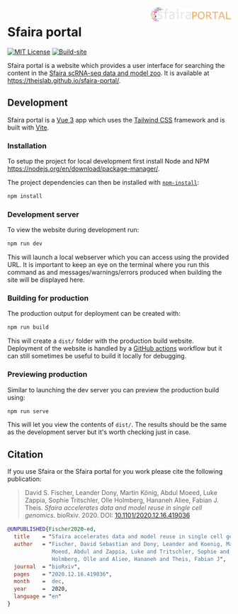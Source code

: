 <img src="src/assets/logo.png" align="right" alt="zellkonverter logo" width="180" />

# Sfaira portal

[![MIT License](https://img.shields.io/github/license/theislab/sfaira-portal)](https://github.com/theislab/sfaira-portal/blob/main/LICENSE)
[![Build-site](https://github.com/theislab/sfaira-portal/actions/workflows/build-site.yml/badge.svg)](https://github.com/theislab/sfaira-portal/actions/workflows/build-site.yml)

Sfaira portal is a website which provides a user interface for searching the content in the [Sfaira scRNA-seq data and model zoo](https://github.com/theislab/sfaira).
It is available at https://theislab.github.io/sfaira-portal/.

## Development

Sfaira portal is a [Vue 3](https://v3.vuejs.org/) app which uses the [Tailwind CSS](https://tailwindcss.com/) framework and is built with [Vite](https://vitejs.dev/).

### Installation

To setup the project for local development first install Node and NPM https://nodejs.org/en/download/package-manager/.

The project dependencies can then be installed with [`npm-install`](https://docs.npmjs.com/cli/v6/commands/npm-install):

```bash
npm install
```

### Development server

To view the website during development run:

```bash
npm run dev
```

This will launch a local webserver which you can access using the provided URL.
It is important to keep an eye on the terminal where you run this command as and messages/warnings/errors produced when building the site will be displayed here.

### Building for production

The production output for deployment can be created with:

```bash
npm run build
```

This will create a `dist/` folder with the production build website.
Deployment of the website is handled by a [GitHub actions](https://github.com/theislab/sfaira-portal/actions) workflow but it can still sometimes be useful to build it locally for debugging.

### Previewing production

Similar to launching the dev server you can preview the production build using:

```bash
npm run serve
```

This will let you view the contents of `dist/`.
The results should be the same as the development server but it's worth checking just in case.

## Citation

If you use Sfaira or the Sfaira portal for you work please cite the following publication:

> David S. Fischer, Leander Dony, Martin König, Abdul Moeed, Luke Zappia, Sophie Tritschler, Olle Holmberg, Hananeh Aliee, Fabian J. Theis.
> _Sfaira accelerates data and model reuse in single cell genomics_.
> bioRxiv. 2020. DOI: [10.1101/2020.12.16.419036](https://doi.org/10.1101/2020.12.16.419036)
>

```bibtex
@UNPUBLISHED{Fischer2020-ed,
  title    = "Sfaira accelerates data and model reuse in single cell genomics",
  author   = "Fischer, David Sebastian and Dony, Leander and Koenig, Martin and
              Moeed, Abdul and Zappia, Luke and Tritschler, Sophie and
              Holmberg, Olle and Aliee, Hananeh and Theis, Fabian J",
  journal  = "bioRxiv",
  pages    = "2020.12.16.419036",
  month    =  dec,
  year     =  2020,
  language = "en"
}
```
